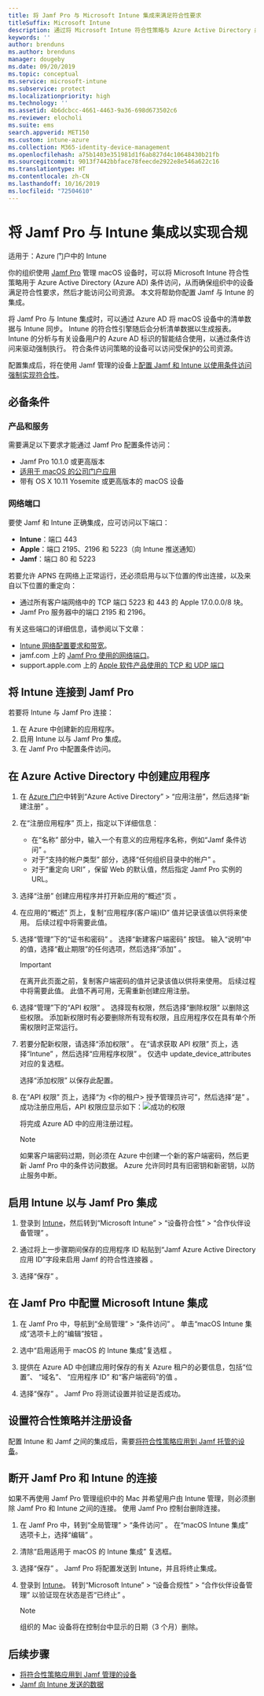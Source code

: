 ```yaml
---
title: 将 Jamf Pro 与 Microsoft Intune 集成来满足符合性要求
titleSuffix: Microsoft Intune
description: 通过将 Microsoft Intune 符合性策略与 Azure Active Directory 条件访问相结合，可帮助集成由 Jamf 管理的设备并确保安全。
keywords: ''
author: brenduns
ms.author: brenduns
manager: dougeby
ms.date: 09/20/2019
ms.topic: conceptual
ms.service: microsoft-intune
ms.subservice: protect
ms.localizationpriority: high
ms.technology: ''
ms.assetid: 4b6dcbcc-4661-4463-9a36-698d673502c6
ms.reviewer: elocholi
ms.suite: ems
search.appverid: MET150
ms.custom: intune-azure
ms.collection: M365-identity-device-management
ms.openlocfilehash: a75b1403e351981d1f6ab827d4c10648430b21fb
ms.sourcegitcommit: 9013f7442bbface78feecde2922e8e546a622c16
ms.translationtype: HT
ms.contentlocale: zh-CN
ms.lasthandoff: 10/16/2019
ms.locfileid: "72504610"
---
```

# <a name="integrate-jamf-pro-with-intune-for-compliance"></a>将 Jamf Pro 与 Intune 集成以实现合规

适用于：Azure 门户中的 Intune

你的组织使用 [Jamf Pro](https://www.jamf.com) 管理 macOS 设备时，可以将 Microsoft Intune 符合性策略用于 Azure Active Directory (Azure AD) 条件访问，从而确保组织中的设备满足符合性要求，然后才能访问公司资源。 本文将帮助你配置 Jamf 与 Intune 的集成。

将 Jamf Pro 与 Intune 集成时，可以通过 Azure AD 将 macOS 设备中的清单数据与 Intune 同步。 Intune 的符合性引擎随后会分析清单数据以生成报表。 Intune 的分析与有关设备用户的 Azure AD 标识的智能结合使用，以通过条件访问来驱动强制执行。 符合条件访问策略的设备可以访问受保护的公司资源。

配置集成后，将在使用 Jamf 管理的设备上[配置 Jamf 和 Intune 以使用条件访问强制实现符合性](conditional-access-assign-jamf.md)。  


## <a name="prerequisites"></a>必备条件

### <a name="products-and-services"></a>产品和服务
需要满足以下要求才能通过 Jamf Pro 配置条件访问：

- Jamf Pro 10.1.0 或更高版本
- [适用于 macOS 的公司门户应用](https://aka.ms/macoscompanyportal)
- 带有 OS X 10.11 Yosemite 或更高版本的 macOS 设备

### <a name="network-ports"></a>网络端口
<!-- source: https://support.microsoft.com/en-us/help/4519171/troubleshoot-problems-when-integrating-jamf-with-microsoft-intune -->
要使 Jamf 和 Intune 正确集成，应可访问以下端口： 
- **Intune**：端口 443
- **Apple**：端口 2195、2196 和 5223（向 Intune 推送通知）
- **Jamf**：端口 80 和 5223

若要允许 APNS 在网络上正常运行，还必须启用与以下位置的传出连接，以及来自以下位置的重定向：
- 通过所有客户端网络中的 TCP 端口 5223 和 443 的 Apple 17.0.0.0/8 块。   
- Jamf Pro 服务器中的端口 2195 和 2196。  

有关这些端口的详细信息，请参阅以下文章：  
- [Intune 网络配置要求和带宽](../fundamentals/network-bandwidth-use.md)。
- jamf.com 上的 [Jamf Pro 使用的网络端口](https://www.jamf.com/jamf-nation/articles/34/network-ports-used-by-jamf-pro)。
- support.apple.com 上的 [Apple 软件产品使用的 TCP 和 UDP 端口](https://support.apple.com/HT202944)


## <a name="connect-intune-to-jamf-pro"></a>将 Intune 连接到 Jamf Pro

若要将 Intune 与 Jamf Pro 连接：

1. 在 Azure 中创建新的应用程序。
2. 启用 Intune 以与 Jamf Pro 集成。
3. 在 Jamf Pro 中配置条件访问。

## <a name="create-an-application-in-azure-active-directory"></a>在 Azure Active Directory 中创建应用程序

1. 在 [Azure 门户](https://portal.azure.com)中转到“Azure Active Directory” > “应用注册”，然后选择“新建注册”    。 

2. 在“注册应用程序”  页上，指定以下详细信息：
   - 在“名称”  部分中，输入一个有意义的应用程序名称，例如“Jamf 条件访问”  。
   - 对于“支持的帐户类型”  部分，选择“任何组织目录中的帐户”  。 
   - 对于“重定向 URI”  ，保留 Web 的默认值，然后指定 Jamf Pro 实例的 URL。  

3. 选择“注册”  创建应用程序并打开新应用的“概述”页  。  

4. 在应用的“概述”  页上，复制“应用程序(客户端)ID”  值并记录该值以供将来使用。 后续过程中将需要此值。  

5. 选择“管理”下的“证书和密码”   。 选择“新建客户端密码”  按钮。 输入“说明”中的值，选择“截止期限”的任何选项，然后选择“添加”    。

   > [!IMPORTANT]  
   > 在离开此页面之前，复制客户端密码的值并记录该值以供将来使用。 后续过程中将需要此值。 此值不再可用，无需重新创建应用注册。  

6. 选择“管理”下的“API 权限”   。 选择现有权限，然后选择“删除权限”  以删除这些权限。 添加新权限时有必要删除所有现有权限，且应用程序仅在具有单个所需权限时正常运行。  

7. 若要分配新权限，请选择“添加权限”  。 在“请求获取 API 权限”  页上，选择“Intune”  ，然后选择“应用程序权限”  。 仅选中 update_device_attributes  对应的复选框。  

   选择“添加权限”  以保存此配置。  

8. 在“API 权限”  页上，选择“为 \<你的租户> 授予管理员许可”，然后选择“是”  。  成功注册应用后，API 权限应显示如下：![成功的权限](./media/conditional-access-integrate-jamf/sucessfull-app-registration.png)

   将完成 Azure AD 中的应用注册过程。


    > [!NOTE]
    > 如果客户端密码过期，则必须在 Azure 中创建一个新的客户端密码，然后更新 Jamf Pro 中的条件访问数据。 Azure 允许同时具有旧密钥和新密钥，以防止服务中断。

## <a name="enable-intune-to-integrate-with-jamf-pro"></a>启用 Intune 以与 Jamf Pro 集成

1. 登录到 [Intune](https://go.microsoft.com/fwlink/?linkid=2090973)，然后转到“Microsoft Intune” > “设备符合性” > “合作伙伴设备管理”    。

2. 通过将上一步骤期间保存的应用程序 ID 粘贴到“Jamf Azure Active Directory 应用 ID”字段来启用 Jamf 的符合性连接器  。

3. 选择“保存”  。

## <a name="configure-microsoft-intune-integration-in-jamf-pro"></a>在 Jamf Pro 中配置 Microsoft Intune 集成

1. 在 Jamf Pro 中，导航到“全局管理”   > “条件访问”  。 单击“macOS Intune 集成”选项卡上的“编辑”按钮   。

2. 选中“启用适用于 macOS 的 Intune 集成”复选框  。

3. 提供在 Azure AD 中创建应用时保存的有关 Azure 租户的必要信息，包括“位置”、  “域名”、  “应用程序 ID”  和“客户端密码”的值  。  

4. 选择“保存”  。 Jamf Pro 将测试设置并验证是否成功。

## <a name="set-up-compliance-policies-and-register-devices"></a>设置符合性策略并注册设备

配置 Intune 和 Jamf 之间的集成后，需要[将符合性策略应用到 Jamf 托管的设备](conditional-access-assign-jamf.md)。


## <a name="disconnect-jamf-pro-and-intune"></a>断开 Jamf Pro 和 Intune 的连接 

如果不再使用 Jamf Pro 管理组织中的 Mac 并希望用户由 Intune 管理，则必须删除 Jamf Pro 和 Intune 之间的连接。 使用 Jamf Pro 控制台删除连接。 

1. 在 Jamf Pro 中，转到“全局管理”   > “条件访问”  。 在“macOS Intune 集成”  选项卡上，选择“编辑”  。
2. 清除“启用适用于 macOS 的 Intune 集成”  复选框。
3. 选择“保存”  。 Jamf Pro 将配置发送到 Intune，并且将终止集成。
4. 登录到 [Intune](https://go.microsoft.com/fwlink/?linkid=2090973)。 转到“Microsoft Intune”   > “设备合规性”   > “合作伙伴设备管理”  以验证现在状态是否“已终止”  。 

   > [!NOTE]
   > 组织的 Mac 设备将在控制台中显示的日期（3 个月）删除。 

## <a name="next-steps"></a>后续步骤

- [将符合性策略应用到 Jamf 管理的设备](conditional-access-assign-jamf.md)
- [Jamf 向 Intune 发送的数据](data-jamf-sends-to-intune.md)
